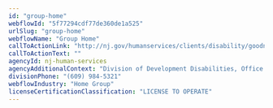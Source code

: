 ```yaml
---
id: "group-home"
webflowId: "5f77294cdf77de360de1a525"
urlSlug: "group-home"
webflowName: "Group Home"
callToActionLink: "http://nj.gov/humanservices/clients/disability/goodneighbors/faq.html"
callToActionText: ""
agencyId: nj-human-services
agencyAdditionalContext: "Division of Development Disabilities, Office of Licensing and Inspection"
divisionPhone: "(609) 984-5321"
webflowIndustry: "Home Group"
licenseCertificationClassification: "LICENSE TO OPERATE"
---
```

